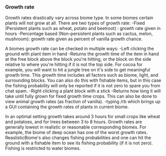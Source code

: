 
### Growth rate

Growth rates drastically vary across biome type. In some biomes certain plants 
will not grow at all. There are two types of growth rate:
    -Fixed (Persistent plants such as wheat, potato and beetroot) : growth rate 
    given in hours
    -Percentage based (Non-persistent plants such as cactus, melon, mushroom): 
    growth rate given as percent of vanilla growth chance.

A biomes growth rate can be checked in multiple ways:
    -Left clicking the ground with plant item in hand
      -Returns the growth time of the item in hand at the free block above the 
      block you're hitting, or the block on the side relative to where you're 
      hitting if it is not the top side. For cocoa for example, you will want 
      to hit a jungle tree on it's side to get meaningful growth time. This growth 
      time includes all factors such as biome, light, and surrounding blocks. You 
      can also do this with fishable items, but in this case the fishing probability
      will only be reported if it is not zero to spare you from chat spam.
    -Right clicking a plant block with a stick
      -Returns how long it will take until fully grown for fixed growth time crops. 
      This can also be done to view animal growth rates (as fraction of vanilla).
    -typing /rb which brings up a GUI containing the growth rates of plants in current 
    biome.

In an optimal setting growth takes around 3 hours for small crops like wheat and potatoes, 
and for trees between 3 to 8 hours. Growth rates are generally lowest in realistic or 
reasonable corresponding biomes. For example, the biome of deep ocean has one of the worst 
growth rates. ReaslisticBiome's also changes fishing probabilities and one can hit the 
ground with a fishable item to see its fishing probability (if it is not zero). Fishing 
is restricted to water biomes.
